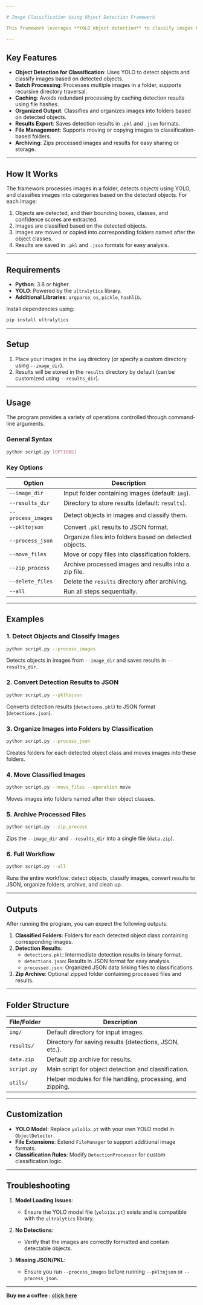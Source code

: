 ```yaml
---

# Image Classification Using Object Detection Framework

This framework leverages **YOLO object detection** to classify images based on the objects detected within them. It automates the process of detecting objects in images, organizing them into categories, and saving results for further analysis. The system also supports file management, result caching, and batch processing to streamline workflows for large datasets.

---
```


## Key Features
- **Object Detection for Classification**: Uses YOLO to detect objects and classify images based on detected objects.
- **Batch Processing**: Processes multiple images in a folder, supports recursive directory traversal.
- **Caching**: Avoids redundant processing by caching detection results using file hashes.
- **Organized Output**: Classifies and organizes images into folders based on detected objects.
- **Results Export**: Saves detection results in `.pkl` and `.json` formats.
- **File Management**: Supports moving or copying images to classification-based folders.
- **Archiving**: Zips processed images and results for easy sharing or storage.

---

## How It Works
The framework processes images in a folder, detects objects using YOLO, and classifies images into categories based on the detected objects. For each image:
1. Objects are detected, and their bounding boxes, classes, and confidence scores are extracted.
2. Images are classified based on the detected objects.
3. Images are moved or copied into corresponding folders named after the object classes.
4. Results are saved in `.pkl` and `.json` formats for easy analysis.

---

## Requirements
- **Python**: 3.8 or higher.
- **YOLO**: Powered by the `ultralytics` library.
- **Additional Libraries**: `argparse`, `os`, `pickle`, `hashlib`.

Install dependencies using:
```bash
pip install ultralytics
```

---

## Setup
1. Place your images in the `img` directory (or specify a custom directory using `--image_dir`).
2. Results will be stored in the `results` directory by default (can be customized using `--results_dir`).

---

## Usage
The program provides a variety of operations controlled through command-line arguments.

### General Syntax
```bash
python script.py [OPTIONS]
```

### Key Options
| Option                  | Description                                                                                     |
|-------------------------|-------------------------------------------------------------------------------------------------|
| `--image_dir`           | Input folder containing images (default: `img`).                                               |
| `--results_dir`         | Directory to store results (default: `results`).                                               |
| `--process_images`      | Detect objects in images and classify them.                                                    |
| `--pkltojson`           | Convert `.pkl` results to JSON format.                                                         |
| `--process_json`        | Organize files into folders based on detected objects.                                         |
| `--move_files`          | Move or copy files into classification folders.                                                |
| `--zip_process`         | Archive processed images and results into a zip file.                                          |
| `--delete_files`        | Delete the `results` directory after archiving.                                                |
| `--all`                 | Run all steps sequentially.                                                                    |

---

## Examples

### 1. Detect Objects and Classify Images
```bash
python script.py --process_images
```
Detects objects in images from `--image_dir` and saves results in `--results_dir`.

### 2. Convert Detection Results to JSON
```bash
python script.py --pkltojson
```
Converts detection results (`detections.pkl`) to JSON format (`detections.json`).

### 3. Organize Images into Folders by Classification
```bash
python script.py --process_json
```
Creates folders for each detected object class and moves images into these folders.

### 4. Move Classified Images
```bash
python script.py --move_files --operation move
```
Moves images into folders named after their object classes.

### 5. Archive Processed Files
```bash
python script.py --zip_process
```
Zips the `--image_dir` and `--results_dir` into a single file (`data.zip`).

### 6. Full Workflow
```bash
python script.py --all
```
Runs the entire workflow: detect objects, classify images, convert results to JSON, organize folders, archive, and clean up.

---

## Outputs
After running the program, you can expect the following outputs:
1. **Classified Folders**: Folders for each detected object class containing corresponding images.
2. **Detection Results**:
   - `detections.pkl`: Intermediate detection results in binary format.
   - `detections.json`: Results in JSON format for easy analysis.
   - `processed.json`: Organized JSON data linking files to classifications.
3. **Zip Archive**: Optional zipped folder containing processed files and results.

---

## Folder Structure

| File/Folder        | Description                                                   |
|--------------------|---------------------------------------------------------------|
| `img/`             | Default directory for input images.                           |
| `results/`         | Directory for saving results (detections, JSON, etc.).        |
| `data.zip`         | Default zip archive for results.                              |
| `script.py`        | Main script for object detection and classification.          |
| `utils/`           | Helper modules for file handling, processing, and zipping.    |

---

## Customization
- **YOLO Model**: Replace `yolo11x.pt` with your own YOLO model in `ObjectDetector`.
- **File Extensions**: Extend `FileManager` to support additional image formats.
- **Classification Rules**: Modify `DetectionProcessor` for custom classification logic.

---

## Troubleshooting
1. **Model Loading Issues**:
   - Ensure the YOLO model file (`yolo11x.pt`) exists and is compatible with the `ultralytics` library.
   
2. **No Detections**:
   - Verify that the images are correctly formatted and contain detectable objects.

3. **Missing JSON/PKL**:
   - Ensure you run `--process_images` before running `--pkltojson` or `--process_json`.

---

**Buy me a coffee : [click here](https://www.paypal.me/RahulPujari "Pay")**

